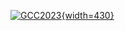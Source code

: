 <!-- Color palette: https://www.color-hex.com/color-palette/9983 -->

[![GCC2023](/images/events/gcc2023/gcc2023-registration-abstracts-open.png){width=430}](/events/gcc2023/)
